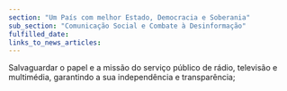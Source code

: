 ```yaml
---
section: "Um País com melhor Estado, Democracia e Soberania"
sub_section: "Comunicação Social e Combate à Desinformação"
fulfilled_date:
links_to_news_articles:
---
```


Salvaguardar o papel e a missão do serviço público de rádio, televisão e multimédia, garantindo a sua independência e transparência;